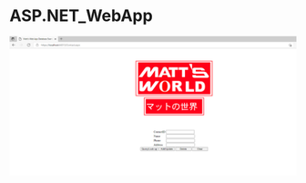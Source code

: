 # ASP.NET_WebApp


![Screen Shot](https://github.com/Mattnosekai/ASP.NET_WebApp/blob/master/WebApp_Screenshot1.png)
